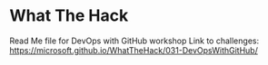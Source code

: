 # What The Hack
Read Me file for DevOps with GitHub workshop
Link to challenges: https://microsoft.github.io/WhatTheHack/031-DevOpsWithGitHub/

